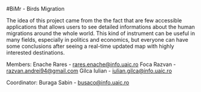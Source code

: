 #BiMr - Birds Migration

The idea of this project came from the the fact that are few accessible applications that allows users to see detailed informations about the human migrations around the whole world. This kind of instrument can be useful in many fields, especially in politics and economics, but everyone can have some conclusions after seeing a real-time updated map with highly interested destinations.

Members: Enache Rares - rares.enache@info.uaic.ro Foca Razvan - razvan.andrei94@gmail.com Gilca Iulian - iulian.gilca@info.uaic.ro

Coordinator: Buraga Sabin - busaco@info.uaic.ro